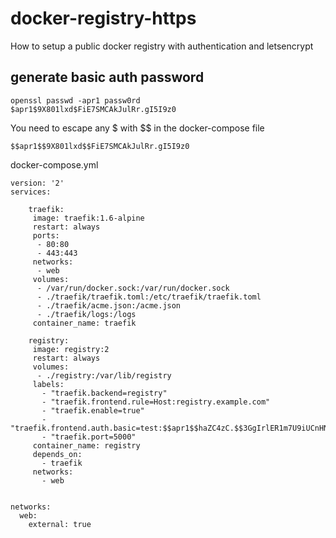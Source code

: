 # docker-registry-https
How to setup a public docker registry with authentication and letsencrypt


## generate basic auth password

```
openssl passwd -apr1 passw0rd
$apr1$9X801lxd$FiE7SMCAkJulRr.gI5I9z0
```

You need to escape any $ with $$ in the docker-compose file
```plaintext
$$apr1$$9X801lxd$$FiE7SMCAkJulRr.gI5I9z0
```


docker-compose.yml

    version: '2'
    services:
    
        traefik:
         image: traefik:1.6-alpine
         restart: always
         ports:
          - 80:80
          - 443:443
         networks:
          - web
         volumes:
          - /var/run/docker.sock:/var/run/docker.sock
          - ./traefik/traefik.toml:/etc/traefik/traefik.toml
          - ./traefik/acme.json:/acme.json
          - ./traefik/logs:/logs
         container_name: traefik
    
        registry:
         image: registry:2
         restart: always
         volumes:
          - ./registry:/var/lib/registry
         labels:
           - "traefik.backend=registry"
           - "traefik.frontend.rule=Host:registry.example.com"
           - "traefik.enable=true"
           - "traefik.frontend.auth.basic=test:$$apr1$$haZC4zC.$$3GgIrlER1m7U9iUCnHNiP1"
           - "traefik.port=5000"
         container_name: registry
         depends_on:
           - traefik
         networks:
           - web
    
    
    networks:
      web:
        external: true